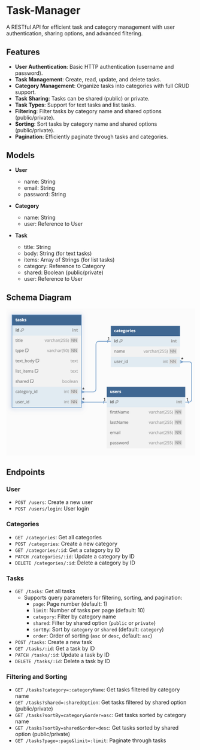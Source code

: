 # Task-Manager

A RESTful API for efficient task and category management with user authentication, sharing options, and advanced filtering.

## Features

- **User Authentication**: Basic HTTP authentication (username and password).
- **Task Management**: Create, read, update, and delete tasks.
- **Category Management**: Organize tasks into categories with full CRUD support.
- **Task Sharing**: Tasks can be shared (public) or private.
- **Task Types**: Support for text tasks and list tasks.
- **Filtering**: Filter tasks by category name and shared options (public/private).
- **Sorting**: Sort tasks by category name and shared options (public/private).
- **Pagination**: Efficiently paginate through tasks and categories.

## Models

- **User**
  - name: String
  - email: String
  - password: String

- **Category**
  - name: String
  - user: Reference to User

- **Task**
  - title: String
  - body: String (for text tasks)
  - items: Array of Strings (for list tasks)
  - category: Reference to Category
  - shared: Boolean (public/private)
  - user: Reference to User

## Schema Diagram 
![Schema Diagram](https://github.com/tasbeehismail/Task-Manager/blob/main/schema-diagram.png)

## Endpoints

### User
- `POST /users`: Create a new user
- `POST /users/login`: User login

### Categories
- `GET /categories`: Get all categories
- `POST /categories`: Create a new category
- `GET /categories/:id`: Get a category by ID
- `PATCH /categories/:id`: Update a category by ID
- `DELETE /categories/:id`: Delete a category by ID

### Tasks
- `GET /tasks`: Get all tasks
  - Supports query parameters for filtering, sorting, and pagination:
    - `page`: Page number (default: 1)
    - `limit`: Number of tasks per page (default: 10)
    - `category`: Filter by category name
    - `shared`: Filter by shared option (`public` or `private`)
    - `sortBy`: Sort by `category` or `shared` (default: `category`)
    - `order`: Order of sorting (`asc` or `desc`, default: `asc`)
- `POST /tasks`: Create a new task
- `GET /tasks/:id`: Get a task by ID
- `PATCH /tasks/:id`: Update a task by ID
- `DELETE /tasks/:id`: Delete a task by ID

### Filtering and Sorting
- `GET /tasks?category=:categoryName`: Get tasks filtered by category name
- `GET /tasks?shared=:sharedOption`: Get tasks filtered by shared option (public/private)
- `GET /tasks?sortBy=category&order=asc`: Get tasks sorted by category name
- `GET /tasks?sortBy=shared&order=desc`: Get tasks sorted by shared option (public/private)
- `GET /tasks?page=:page&limit=:limit`: Paginate through tasks
